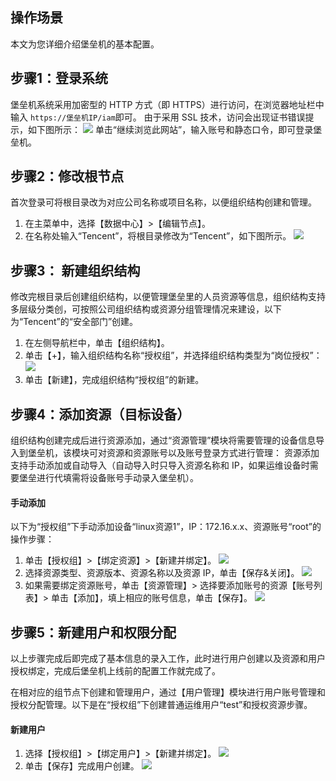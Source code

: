 ## 操作场景

本文为您详细介绍堡垒机的基本配置。



## 步骤1：登录系统

堡垒机系统采用加密型的 HTTP 方式（即 HTTPS）进行访问，在浏览器地址栏中输入 `https://堡垒机IP/iam`即可。
由于采用 SSL 技术，访问会出现证书错误提示，如下图所示：
![](https://main.qcloudimg.com/raw/70cf7190854ac935ce35271ada744ae2.png)
单击“继续浏览此网站”，输入账号和静态口令，即可登录堡垒机。


## 步骤2：修改根节点

首次登录可将根目录改为对应公司名称或项目名称，以便组织结构创建和管理。
1. 在主菜单中，选择【数据中心】>【编辑节点】。
2. 在名称处输入“Tencent”，将根目录修改为“Tencent”，如下图所示。
![](https://main.qcloudimg.com/raw/8dabead6d63c9ce7020683e921892949.png)

## 步骤3： 新建组织结构

修改完根目录后创建组织结构，以便管理堡垒里的人员资源等信息，组织结构支持多层级分类创，可按照公司组织结构或资源分组管理情况来建设，以下为“Tencent”的“安全部门”创建。
1. 在左侧导航栏中，单击【组织结构】。
2. 单击【+】，输入组织结构名称“授权组”，并选择组织结构类型为“岗位授权”：
![](https://main.qcloudimg.com/raw/003f583a07f82249bc5cc387ce30a020.png)
3. 单击【新建】，完成组织结构“授权组”的新建。

## 步骤4：添加资源（目标设备）

组织结构创建完成后进行资源添加，通过“资源管理”模块将需要管理的设备信息导入到堡垒机，该模块可对资源和资源账号以及账号登录方式进行管理：
资源添加支持手动添加或自动导入（自动导入时只导入资源名称和 IP，如果运维设备时需要堡垒进行代填需将设备账号手动录入堡垒机）。

#### 手动添加

以下为“授权组”下手动添加设备“linux资源1”，IP：172.16.x.x、资源账号“root”的操作步骤：
1. 单击【授权组】>【绑定资源】>【新建并绑定】。
![](https://main.qcloudimg.com/raw/75bf2bdd0b1b318ef2b52e8465f0cc3b.jpeg)
2. 选择资源类型、资源版本、资源名称以及资源 IP，单击【保存&关闭】。
![](https://main.qcloudimg.com/raw/2874adebb2958a2ea4f9e61c34a5cc1b.jpeg)
3. 如果需要绑定资源账号，单击【资源管理】> 选择要添加账号的资源【账号列表】> 单击【添加】，填上相应的账号信息，单击【保存】。
![](https://main.qcloudimg.com/raw/f72fbe9a4f504b9f1acdeee41b54f0eb.png)


 
## 步骤5：新建用户和权限分配

以上步骤完成后即完成了基本信息的录入工作，此时进行用户创建以及资源和用户授权绑定，完成后堡垒机上线前的配置工作就完成了。 

在相对应的组节点下创建和管理用户，通过【用户管理】模块进行用户账号管理和授权分配管理。以下是在“授权组”下创建普通运维用户“test”和授权资源步骤。

#### 新建用户
1. 选择【授权组】>【绑定用户】>【新建并绑定】。
![](https://main.qcloudimg.com/raw/5ebf7395619bfca858da2e2caea2ca9e.png)
2. 单击【保存】完成用户创建。
![](https://main.qcloudimg.com/raw/d73e81697550f27020943c6d685d6167.png)






